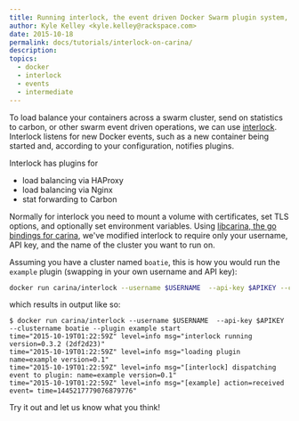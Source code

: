 ```yaml
---
title: Running interlock, the event driven Docker Swarm plugin system, on Carina
author: Kyle Kelley <kyle.kelley@rackspace.com>
date: 2015-10-18
permalink: docs/tutorials/interlock-on-carina/
description: 
topics:
  - docker
  - interlock
  - events
  - intermediate
---
```


To load balance your containers across a swarm cluster, send on statistics to carbon,
or other swarm event driven operations, we can use [interlock](https://github.com/ehazlett/interlock). 
Interlock listens for new Docker events, such as a new container being started and, according to your
configuration, notifies plugins.

Interlock has plugins for

* load balancing via HAProxy
* load balancing via Nginx
* stat forwarding to Carbon

Normally for interlock you need to mount a volume with certificates, set TLS options, and optionally set
environment variables. Using [libcarina, the go bindings for carina](https://github.com/getcarina/libcarina),
we've modified interlock to require only your username, API key, and the name of the cluster you want to run on.

Assuming you have a cluster named `boatie`, this is how you would run the `example` plugin (swapping in your own username and API key):

```bash
docker run carina/interlock --username $USERNAME  --api-key $APIKEY --clustername boatie --plugin example start
```

which results in output like so:

```
$ docker run carina/interlock --username $USERNAME  --api-key $APIKEY --clustername boatie --plugin example start
time="2015-10-19T01:22:59Z" level=info msg="interlock running version=0.3.2 (2df2d23)"
time="2015-10-19T01:22:59Z" level=info msg="loading plugin name=example version=0.1"
time="2015-10-19T01:22:59Z" level=info msg="[interlock] dispatching event to plugin: name=example version=0.1"
time="2015-10-19T01:22:59Z" level=info msg="[example] action=received event= time=1445217779076879776"
```

Try it out and let us know what you think!

